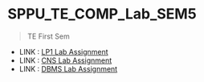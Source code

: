 # SPPU_TE_COMP_Lab_SEM5
>TE First Sem

+ LINK : [LP1 Lab Assignment](https://github.com/Sarthak000001/SPPU_TE_COMP_Lab_SEM5/tree/LP1)
+ LINK : [CNS Lab Assignment](https://github.com/Sarthak000001/SPPU_TE_COMP_Lab_SEM5/tree/CNSLab)
+ LINK : [DBMS Lab Assignment](https://github.com/Sarthak000001/SPPU_TE_COMP_Lab_SEM5/tree/dbms)
